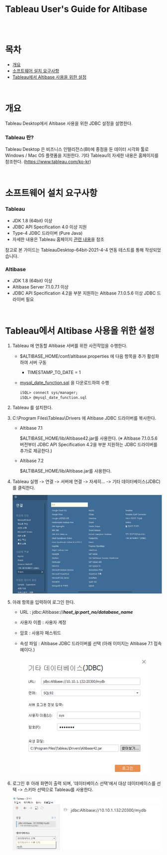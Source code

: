 # Tableau User's Guide for Altibase

<br/>

<br/>



# 목차

-   [개요](#Tableau)
-   [소프트웨어 설치 요구사항](#소프트웨어-설치-요구사항)
-   [Tableau에서 Altibase 사용을 위한 설정](#Tableau에서-Altibase-사용을-위한-설정)

<br>

# 개요

Tableau Desktop에서 Altibase 사용을 위한 JDBC 설정을 설명한다.

### Tableau 란?

Tableau Desktop 은 비즈니스 인텔리전스(BI)에 중점을 둔 데이터 시각화 툴로  Windows / Mac OS 플랫폼을 지원한다. 기타 Tableau의 자세한 내용은 홈페이지를 참조한다. (https://www.tableau.com/ko-kr)



<br>

# 소프트웨어 설치 요구사항

### Tableau

- JDK 1.8 (64bit) 이상
- JDBC API Specification 4.0 이상 지원
- Type-4 JDBC 드라이버 (Pure Java)
- 자세한 내용은 Tableau 홈페이지 [관련 내용](https://help.tableau.com/current/pro/desktop/en-us/examples_otherdatabases_jdbc.htm)을 참조

참고로 본 가이드는 TableauDesktop-64bit-2021-4-4 연동 테스트를 통해 작성되었습니다.

### Altibase

- JDK 1.8 (64bit) 이상
- Altibase Server 7.1.0.7.1 이상
- JDBC API Specification 4.2을 부분 지원하는 Altibase 7.1.0.5.6 이상 JDBC 드라이버 필요

<br>

# Tableau에서 Altibase 사용을 위한 설정

1. Tableau 에 연동할 Altibase 서버를 위한 사전작업을 수행한다.

   - $ALTIBASE_HOME/conf/altibase.properties 에 다음 항목을 추가 활성화하여 서버 구동

     - TIMESTAMP_TO_DATE = 1

   - [mysql_date_function.sql](https://github.com/ALTIBASE/Documents/tree/master/How%20to%20Use%203rd%20Party%20for%20Altibase/kor/Tableau%20User's%20Guide%20for%20Altibase/mysql_date_function.sql) 을 다운로드하여 수행

     ```
     iSQL> connect sys/manager;
     iSQL> @mysql_date_function.sql
     ```

2. Tableau 를 설치한다.

3. C:\\Program Files\\Tableau\\Drivers 에 Altibase JDBC 드라이버를 복사한다.

   - Altibase 7.1

     $ALTIBASE_HOME/lib/Altibase42.jar를 사용한다. (※ Altibase 7.1.0.5.6 버전부터 JDBC API Specification 4.2을 부분 지원하는 JDBC 드라이버를 추가로 제공한다.)

   - Altibase 7.2

     $ALTIBASE_HOME/lib/Altibase.jar를 사용한다.

4. Tableau 실행 -> 연결 -> 서버에 연결 -> 자세히... -> 기타 데이터베이스(JDBC) 를 클릭한다.

   ![<](Images/tableau_entry.png)

5. 아래 항목을 입력하여 로그인 한다.

   -   URL : jdbc:Altibase://***host_ip:port_no/database_name***

   -   사용자 이름 : 사용자 계정

   -   암호 : 사용자 패스워드

   -   속성 파일 : Altibase JDBC 드라이버를 선택 (아래 이미지는 Altibase 7.1 접속 예이다.)

       ![<](Images/tableau_connection.png)

6. 로그인 후 아래 화면이 출력 되며, '데이터베이스 선택'에서 대상 데이터베이스를 선택 -> 스키마 선택으로 Tableau를 사용한다.

   

   ![<](Images/tableau_main.png)
